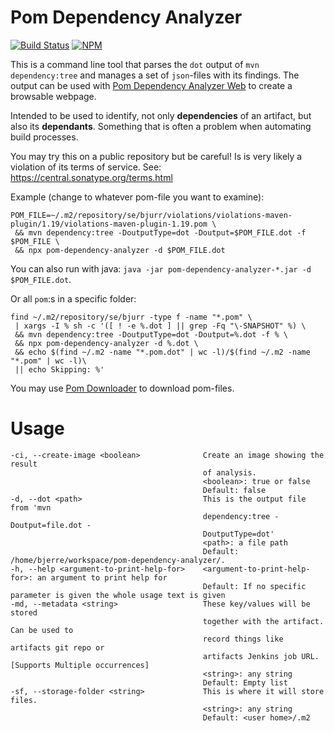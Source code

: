 # Pom Dependency Analyzer
[![Build Status](https://travis-ci.org/tomasbjerre/pom-dependency-analyzer.svg?branch=master)](https://travis-ci.org/tomasbjerre/pom-dependency-analyzer)
[![NPM](https://img.shields.io/npm/v/pom-dependency-analyzer.svg?style=flat-square) ](https://www.npmjs.com/package/pom-dependency-analyzer)

This is a command line tool that parses the `dot` output of `mvn dependency:tree` and manages a set of `json`-files with its findings. The output can be used with [Pom Dependency Analyzer Web](https://github.com/tomasbjerre/pom-dependency-analyzer-web) to create a browsable webpage.

Intended to be used to identify, not only **dependencies** of an artifact, but also its **dependants**. Something that is often a problem when automating build processes.

You may try this on a public repository but be careful! Is is very likely a violation of its terms of service. See: https://central.sonatype.org/terms.html

Example (change to whatever pom-file you want to examine):

```shell
POM_FILE=~/.m2/repository/se/bjurr/violations/violations-maven-plugin/1.19/violations-maven-plugin-1.19.pom \
 && mvn dependency:tree -DoutputType=dot -Doutput=$POM_FILE.dot -f $POM_FILE \
 && npx pom-dependency-analyzer -d $POM_FILE.dot
```

You can also run with java: `java -jar pom-dependency-analyzer-*.jar -d $POM_FILE.dot`.

Or all `pom`:s in a specific folder:
```shell
find ~/.m2/repository/se/bjurr -type f -name "*.pom" \
 | xargs -I % sh -c '([ ! -e %.dot ] || grep -Fq "\-SNAPSHOT" %) \
 && mvn dependency:tree -DoutputType=dot -Doutput=%.dot -f % \
 && npx pom-dependency-analyzer -d %.dot \
 && echo $(find ~/.m2 -name "*.pom.dot" | wc -l)/$(find ~/.m2 -name "*.pom" | wc -l)\
 || echo Skipping: %'
```

You may use [Pom Downloader](https://github.com/tomasbjerre/pom-downloader) to download pom-files.

# Usage

```shell
-ci, --create-image <boolean>              Create an image showing the result 
                                           of analysis.
                                           <boolean>: true or false
                                           Default: false
-d, --dot <path>                           This is the output file from 'mvn 
                                           dependency:tree -Doutput=file.dot -
                                           DoutputType=dot'
                                           <path>: a file path
                                           Default: /home/bjerre/workspace/pom-dependency-analyzer/.
-h, --help <argument-to-print-help-for>    <argument-to-print-help-for>: an argument to print help for
                                           Default: If no specific parameter is given the whole usage text is given
-md, --metadata <string>                   These key/values will be stored 
                                           together with the artifact. Can be used to 
                                           record things like artifacts git repo or 
                                           artifacts Jenkins job URL. [Supports Multiple occurrences]
                                           <string>: any string
                                           Default: Empty list
-sf, --storage-folder <string>             This is where it will store files.
                                           <string>: any string
                                           Default: <user home>/.m2
```
